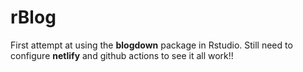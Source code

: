 # rBlog
First attempt at using the **blogdown** package in Rstudio.
Still need to configure **netlify** and github actions to see it all work!!

